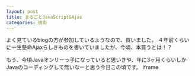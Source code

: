 ```yaml
---
layout: post
title: まるごとJavaScript&Ajax
categories: 技術
---
```


よく見ているblogの方が参加しているようなので、買いました。
４年前くらいに一生懸命Ajaxらしきものを書いていましたが、今頃、本買うとは！？

もう、今頃Javaオンリーっ子になっていると思いきや、年に3ヶ月くらいしかJavaのコーディングして無いなーと思う今日この頃です。
iframe


